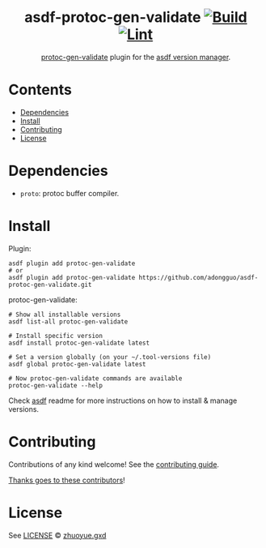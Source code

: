 <div align="center">

# asdf-protoc-gen-validate [![Build](https://github.com/adongguo/asdf-protoc-gen-validate/actions/workflows/build.yml/badge.svg)](https://github.com/adongguo/asdf-protoc-gen-validate/actions/workflows/build.yml) [![Lint](https://github.com/adongguo/asdf-protoc-gen-validate/actions/workflows/lint.yml/badge.svg)](https://github.com/adongguo/asdf-protoc-gen-validate/actions/workflows/lint.yml)

[protoc-gen-validate](https://github.com/bufbuild/protoc-gen-validate) plugin for the [asdf version manager](https://asdf-vm.com).

</div>

# Contents

- [Dependencies](#dependencies)
- [Install](#install)
- [Contributing](#contributing)
- [License](#license)

# Dependencies

- `proto`: protoc buffer compiler.

# Install

Plugin:

```shell
asdf plugin add protoc-gen-validate
# or
asdf plugin add protoc-gen-validate https://github.com/adongguo/asdf-protoc-gen-validate.git
```

protoc-gen-validate:

```shell
# Show all installable versions
asdf list-all protoc-gen-validate

# Install specific version
asdf install protoc-gen-validate latest

# Set a version globally (on your ~/.tool-versions file)
asdf global protoc-gen-validate latest

# Now protoc-gen-validate commands are available
protoc-gen-validate --help
```

Check [asdf](https://github.com/asdf-vm/asdf) readme for more instructions on how to
install & manage versions.

# Contributing

Contributions of any kind welcome! See the [contributing guide](contributing.md).

[Thanks goes to these contributors](https://github.com/adongguo/asdf-protoc-gen-validate/graphs/contributors)!

# License

See [LICENSE](LICENSE) © [zhuoyue.gxd](https://github.com/adongguo/)
